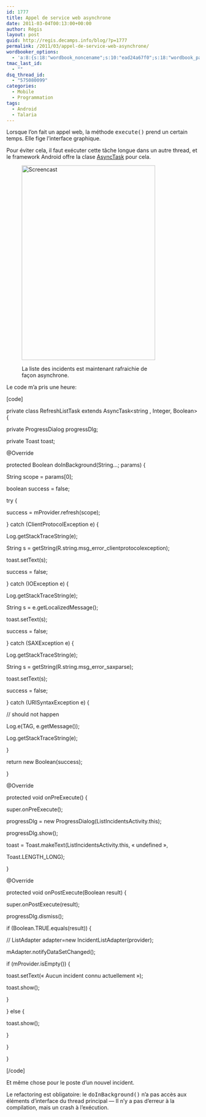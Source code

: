 ```yaml
---
id: 1777
title: Appel de service web asynchrone
date: 2011-03-04T00:13:00+00:00
author: Régis
layout: post
guid: http://regis.decamps.info/blog/?p=1777
permalink: /2011/03/appel-de-service-web-asynchrone/
wordbooker_options:
  - 'a:8:{s:18:"wordbook_noncename";s:10:"ead24a67f0";s:18:"wordbook_page_post";s:4:"-100";s:18:"wordbook_orandpage";s:1:"2";s:23:"wordbook_default_author";s:1:"1";s:23:"wordbook_extract_length";s:3:"256";s:19:"wordbook_actionlink";s:3:"300";s:18:"wordbook_attribute";s:0:"";s:29:"wordbooker_status_update_text";s:33:"New blog post :  %title% - %link%";}'
tmac_last_id:
  - ""
dsq_thread_id:
  - "575080099"
categories:
  - Mobile
  - Programmation
tags:
  - Android
  - Talaria
---
```

Lorsque l’on fait un appel web, la méthode <tt>execute()</tt> prend un certain temps. Elle fige l’interface graphique.

Pour éviter cela, il faut exécuter cette tâche longue dans un autre thread, et le framework Android offre la clase [AsyncTask](http://developer.android.com/reference/android/os/AsyncTask.html) pour cela.<figure id="attachment_1779" style="width: 348px" class="wp-caption alignnone">

[<img src="http://regis.decamps.info/blog/wp-content/uploads/2011/03/Capture-d’écran-2011-03-04-à-00.05.37.png" alt="Screencast" title="Tâche asynchrone dans Android" width="348" height="508" class="size-full wp-image-1779" srcset="http://regis.decamps.info/blog/wp-content/uploads/2011/03/Capture-d’écran-2011-03-04-à-00.05.37.png 348w, http://regis.decamps.info/blog/wp-content/uploads/2011/03/Capture-d’écran-2011-03-04-à-00.05.37-239x350.png 239w" sizes="(max-width: 348px) 100vw, 348px" />](http://screencast.com/t/FXfjzUyMW)<figcaption class="wp-caption-text">La liste des incidents est maintenant rafraichie de façon asynchrone.</figcaption></figure> 

Le code m’a pris une heure:
  
[code]
	  
private class RefreshListTask extends AsyncTask<string , Integer, Boolean> {
		  
private ProgressDialog progressDlg;
		  
private Toast toast;

@Override
		  
protected Boolean doInBackground(String…; params) {
			  
String scope = params[0];
			  
boolean success = false;
			  
try {
				  
success = mProvider.refresh(scope);
			  
} catch (ClientProtocolException e) {
				  
Log.getStackTraceString(e);
				  
String s = getString(R.string.msg\_error\_clientprotocolexception);
				  
toast.setText(s);
				  
success = false;
			  
} catch (IOException e) {
				  
Log.getStackTraceString(e);
				  
String s = e.getLocalizedMessage();
				  
toast.setText(s);
				  
success = false;
			  
} catch (SAXException e) {
				  
Log.getStackTraceString(e);
				  
String s = getString(R.string.msg\_error\_saxparse);
				  
toast.setText(s);
				  
success = false;
			  
} catch (URISyntaxException e) {
				  
// should not happen
				  
Log.e(TAG, e.getMessage());
				  
Log.getStackTraceString(e);
			  
}
			  
return new Boolean(success);
		  
}

@Override
		  
protected void onPreExecute() {
			  
super.onPreExecute();
			  
progressDlg = new ProgressDialog(ListIncidentsActivity.this);
			  
progressDlg.show();
			  
toast = Toast.makeText(ListIncidentsActivity.this, « undefined »,
					  
Toast.LENGTH_LONG);
		  
}

@Override
		  
protected void onPostExecute(Boolean result) {
			  
super.onPostExecute(result);
			  
progressDlg.dismiss();

if (Boolean.TRUE.equals(result)) {
				  
// ListAdapter adapter=new IncidentListAdapter(provider);
				  
mAdapter.notifyDataSetChanged();
				  
if (mProvider.isEmpty()) {
					  
toast.setText(« Aucun incident connu actuellement »);
					  
toast.show();
				  
}
			  
} else {
				  
toast.show();
			  
}
		  
}
	  
}
  
[/code]

Et même chose pour le poste d’un nouvel incident.

Le refactoring est obligatoire: le <tt>doInBackground()</tt> n’a pas accès aux éléments d’interface du thread principal &#8212; Il n’y a pas d’erreur à la compilation, mais un crash à l’exécution.</string>
